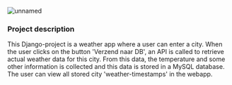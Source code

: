 ![unnamed](https://github.com/user-attachments/assets/12928b9b-399c-4d16-91d1-abfc806553d9)

### Project description
This Django-project is a weather app where a user can enter a city. When the user clicks on the button 'Verzend naar DB', an API is called to retrieve actual weather data for this city. From this data, the temperature and some other information is collected and this data is stored in a MySQL database. The user can view all stored city 'weather-timestamps' in the webapp.
